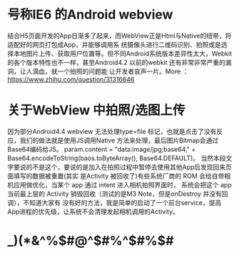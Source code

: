 # 号称IE6 的Android webview
结合H5页面开发的App日渐多了起来，而WebView正是Html与Native的纽带，将适配好的网页打包成App，并能够调用系
统摄像头进行二维码识别、拍照或是选择本地图片上传、获取用户位置等。但不同Android系统版本差异性太大，Webkit
的各个版本特性也不一样，甚至Android4.2 以前的webkit 还有非常非常严重的漏洞，让人滴血，就一个拍照的问题能
让开发者哀声一片。More ：https://www.zhihu.com/question/31316646

# 关于WebView 中拍照/选图上传
因为部分Android4.4 webview 无法处理type=file 标记，也就是点击了没有反应，我们的做法就是使用JS调用Native
方法来处理，最后图片Bitmap会通过Base64编码给JS。
param.content = "data:image/jpg;base64," + Base64.encodeToString(baos.toByteArray(), Base64.DEFAULT)。
当然本段文字要说的不是这个，要说的是加入在拍照过程中暂停去使用其他App后发现回来页面填写的数据被重置(其实
是Activity 被回收了)有些系统厂商的 ROM 会给自带相机应用做优化，当某个 app 通过 intent 进入相机拍照界面时，
系统会把这个 app 当前最上层的 Activity 销毁回收（测试的是M3 Note，但是onDestroy 并没有回调），不知道大家有
没有好的方法，我是简单的启动了一个前台service，提高App进程的优先级，让系统不会清理发起相机调用的Activity。


# _)(*&^%$#@^$#%^$#%$#

